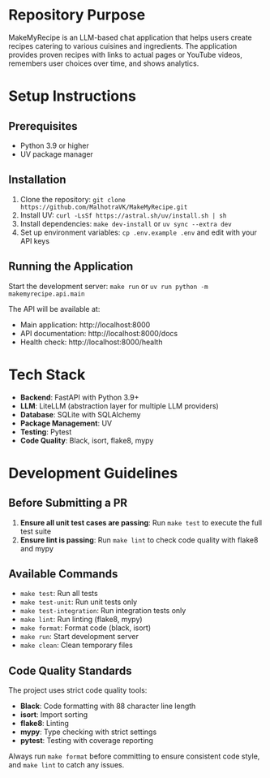# Repository Purpose

MakeMyRecipe is an LLM-based chat application that helps users create recipes catering to various cuisines and ingredients. The application provides proven recipes with links to actual pages or YouTube videos, remembers user choices over time, and shows analytics.

# Setup Instructions

## Prerequisites
- Python 3.9 or higher
- UV package manager

## Installation
1. Clone the repository: `git clone https://github.com/MalhotraVK/MakeMyRecipe.git`
2. Install UV: `curl -LsSf https://astral.sh/uv/install.sh | sh`
3. Install dependencies: `make dev-install` or `uv sync --extra dev`
4. Set up environment variables: `cp .env.example .env` and edit with your API keys

## Running the Application
Start the development server: `make run` or `uv run python -m makemyrecipe.api.main`

The API will be available at:
- Main application: http://localhost:8000
- API documentation: http://localhost:8000/docs
- Health check: http://localhost:8000/health


# Tech Stack

- **Backend**: FastAPI with Python 3.9+
- **LLM**: LiteLLM (abstraction layer for multiple LLM providers)
- **Database**: SQLite with SQLAlchemy
- **Package Management**: UV
- **Testing**: Pytest
- **Code Quality**: Black, isort, flake8, mypy

# Development Guidelines

## Before Submitting a PR

1. **Ensure all unit test cases are passing**: Run `make test` to execute the full test suite
2. **Ensure lint is passing**: Run `make lint` to check code quality with flake8 and mypy

## Available Commands

- `make test`: Run all tests
- `make test-unit`: Run unit tests only
- `make test-integration`: Run integration tests only
- `make lint`: Run linting (flake8, mypy)
- `make format`: Format code (black, isort)
- `make run`: Start development server
- `make clean`: Clean temporary files

## Code Quality Standards

The project uses strict code quality tools:
- **Black**: Code formatting with 88 character line length
- **isort**: Import sorting
- **flake8**: Linting
- **mypy**: Type checking with strict settings
- **pytest**: Testing with coverage reporting

Always run `make format` before committing to ensure consistent code style, and `make lint` to catch any issues.